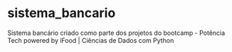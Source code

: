 # sistema_bancario
Sistema bancário criado como parte dos projetos do bootcamp - Potência Tech powered by iFood | Ciências de Dados com Python
